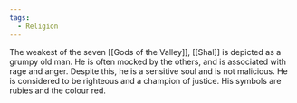 ```yaml
---
tags:
  - Religion
---
```


The weakest of the seven [[Gods of the Valley]], [[Shal]] is depicted as a grumpy old man. He is often mocked by the others, and is associated with rage and anger. Despite this, he is a sensitive soul and is not malicious. He is considered to be righteous and a champion of justice. His symbols are rubies and the colour red.